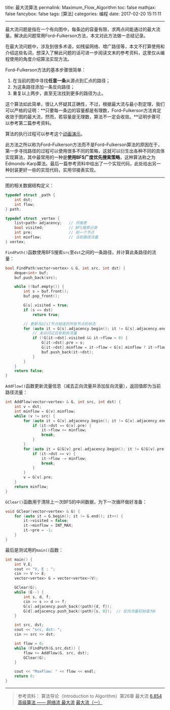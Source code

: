 title: 最大流算法
permalink: Maximum_Flow_Algorithm
toc: false
mathjax: false
fancybox: false
tags: [算法]
categories: 编程
date: 2017-02-20 15:11:11

---

最大流问题是指在一个有向图中，每条边的容量有限，求两点间能通过的最大流量。解决此问题常用Ford–Fulkerson方法，本文对此方法做一总结记录。

<!--more-->

在最大流问题中，涉及到很多术语，如残留网络、增广路径等，本文不打算使用和介绍这些名词，想深入了解此问题的话可进一步阅读文末的参考资料，这里仅从编程使用的角度介绍算法实现方法。

Ford–Fulkerson方法的基本步骤很简单：

1. 在当前的图中寻找**任意一条**从源点到汇点的路径；
2. 为这条路径添加一条反向路径；
3. 重复以上两步，直至无法找到更多的路径为止。

这个算法如此简单，很让人怀疑其正确性，不过，根据最大流与最小割定理，我们可以严格的证明：**只要每一条边的容量都是有理数，Ford–Fulkerson方法肯定收敛于图的最大流，然而，若容量是无理数，算法不一定会收敛。**证明步骤可以参考第二篇参考资料。

算法的执行过程可以参考这个[动画演示](http://rosulek.github.io/vamonos/demos/max-flow.html)。

此方法之所以称为Ford–Fulkerson方法而不是Ford–Fulkerson算法的原因在于，第一步寻找路径的过程可以使用很多不同的策略，这就可以衍生出各种不同的具体实现算法，其中最常用的一种是**使用BFS广度优先搜索策略**，这种算法称之为Edmonds-Karp算法。最后一篇参考资料中给出了一个实现代码，此处给出另一种封装更好一些的实现代码，实用邻接表实现。

----------

图的相关数据结构定义：

``` C++
typedef struct _path {
	int dst;
	int flow;
} path;

typedef struct _vertex {
	list<path> adjacency;	// 邻接表
	bool visited;			// BFS搜索记录
	int pre;				// 前一个节点
	int minflow;			// 当前路径流量
} vertex;
```

`FindPath()`函数使用BFS搜索`src`至`dst`之间的一条路径，并计算此条路径的流量：

``` C++
bool FindPath(vector<vertex> & G, int src, int dst) {
	deque<int> buf;
	buf.push_back(src);

	while (!buf.empty()) {
		int s = buf.front();
		buf.pop_front();

		G[s].visited = true;
		if (s == dst)
			return true;

		// 更新与G[s]节点相连的所有节点的状态
		for (auto it = G[s].adjacency.begin(); it != G[s].adjacency.end(); it++) {
			// 未访问过且有剩余流量
			if (!G[it->dst].visited && it->flow > 0) {
				G[it->dst].pre = s;
				G[it->dst].minflow = it->flow < G[s].minflow ? it->flow : G[s].minflow;
				buf.push_back(it->dst);
			}
		}
	}
	return false;
}
```

`AddFlow()`函数更新流量信息（减去正向流量并添加反向流量），返回值即为当前路径流量：

``` C++
int AddFlow(vector<vertex> & G, int src, int dst) {
	int v = dst;
	int minflow = G[v].minflow;
	while (v != src) {
		for (auto it = G[v].adjacency.begin(); it != G[v].adjacency.end(); it++) {
			if (it->dst == G[v].pre) {
				it->flow += minflow;
				break;
			}
		}
		for (auto it = G[G[v].pre].adjacency.begin(); it != G[G[v].pre].adjacency.end(); it++) {
			if (it->dst == v) {
				it->flow -= minflow;
				break;
			}
		}
		v = G[v].pre;
	}	
	return minflow;
}
```

`GClear()`函数用于清除上一次BFS的中间数据，为下一次循环做好准备：

``` C++
void GClear(vector<vertex> & G) {
	for (auto it = G.begin(); it != G.end(); it++) {
		it->visited = false;
		it->minflow = INT_MAX;
		it->pre = -1;
	}
}
```

最后是测试用的`main()`函数：

``` C++
int main() {
	int V,E;
	cout << "V, E : ";
	cin >> V >> E;
	vector<vertex> G = vector<vertex>(V);

	GClear(G);
	while (E--) {
		int s, d, f;
		cin >> s >> d >> f;
		G[s].adjacency.push_back((path){d, f});
		G[d].adjacency.push_back((path){s, 0});  // 反向流量初始值为0
	}

	int src, dst;
	cout << "src, dst: ";
	cin >> src >> dst;

	int flow = 0;
	while (FindPath(G,src,dst)) {
		flow += AddFlow(G, src, dst);
		GClear(G);
	}

	cout << "MaxFlow: " << flow << endl; 
	return 0;
}
```

----------

> 参考资料：
> 算法导论（Introduction to Algorithm）第26章  最大流
> [6.854 高级算法 —— 网络流 最大流](http://course.study.cerbibo.com/NR/rdonlyres/Electrical-Engineering-and-Computer-Science/6-854JFall-2005/1BE4D09F-597F-44C6-B72A-1B8B22B21C42/0/lec06_2003.pdf)
> [最大流（一）](http://blog.forec.cn/2015/12/25/Graph-Algorithms7-flow/)